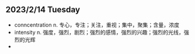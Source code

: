## 2023/2/14 Tuesday

- conncentration n. 专心，专注；关注，重视；集中，聚集；含量，浓度
- intensity n. 强度，强烈，剧烈；强烈的感情，强烈的兴趣；强烈的光线，强烈的光辉
- 

